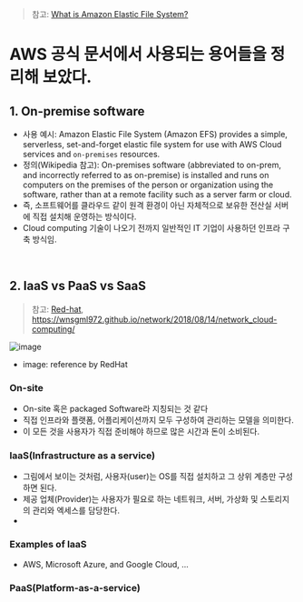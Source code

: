 > 참고: [What is Amazon Elastic File System?](https://docs.aws.amazon.com/efs/latest/ug/whatisefs.html)

# AWS 공식 문서에서 사용되는 용어들을 정리해 보았다.

## 1. On-premise software
* 사용 예시: Amazon Elastic File System (Amazon EFS) provides a simple, serverless, set-and-forget elastic file system for use with AWS Cloud services and `on-premises` resources. 
* 정의(Wikipedia 참고): On-premises software (abbreviated to on-prem, and incorrectly referred to as on-premise) is installed and runs on computers on the premises of the person or organization using the software, rather than at a remote facility such as a server farm or cloud.
* 즉, 소프트웨어를 클라우드 같이 원격 환경이 아닌 자체적으로 보유한 전산실 서버에 직접 설치해 운영하는 방식이다.
* Cloud computing 기술이 나오기 전까지 일반적인 IT 기업이 사용하던 인프라 구축 방식임.

<br>

## 2. IaaS vs PaaS vs SaaS
> 참고: [Red-hat](https://www.redhat.com/ko/topics/cloud-computing/iaas-vs-paas-vs-saas),  https://wnsgml972.github.io/network/2018/08/14/network_cloud-computing/


![image](https://user-images.githubusercontent.com/80478750/165700487-ce160cf9-1401-4481-9ab5-ced1faf515c6.png)
* image: reference by RedHat

### On-site
* On-site 혹은 packaged Software라 지칭되는 것 같다
* 직접 인프라와 플랫폼, 어플리케이션까지 모두 구성하여 관리하는 모델을 의미한다.
* 이 모든 것을 사용자가 직접 준비해야 하므로 많은 시간과 돈이 소비된다.

### IaaS(Infrastructure as a service)
* 그림에서 보이는 것처럼, 사용자(user)는 OS를 직접 설치하고 그 상위 계층만 구성하면 된다.
* 제공 업체(Provider)는 사용자가 필요로 하는 네트워크, 서버, 가상화 및 스토리지의 관리와 엑세스를 담당한다. 
* 
### Examples of IaaS
* AWS, Microsoft Azure, and Google Cloud, ...


### PaaS(Platform-as-a-service)






